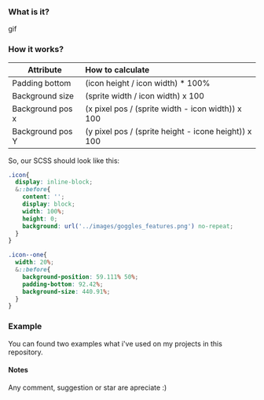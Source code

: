 ### What is it?
gif

### How it works?

| Attribute     | How to calculate             |
| ------------- |:-------------|
| Padding bottom     | (icon height / icon width) * 100% | $1600 |
| Background size      | (sprite width / icon width) x 100       | 
| Background pos x | (x pixel pos / (sprite width - icon width)) x 100       |   
| Background pos Y | (y pixel pos / (sprite height - icone height)) x 100      |   

So, our SCSS should look like this:

```scss
.icon{
  display: inline-block;
  &::before{
    content: '';
    display: block;
    width: 100%;
    height: 0;
    background: url('../images/goggles_features.png') no-repeat;
  }
}

.icon--one{
  width: 20%;
  &::before{
    background-position: 59.111% 50%;
    padding-bottom: 92.42%;
    background-size: 440.91%;
  }
}

```

### Example
You can found two examples what i've used on my projects in this repository.

#### Notes
Any comment, suggestion or star are apreciate :)


